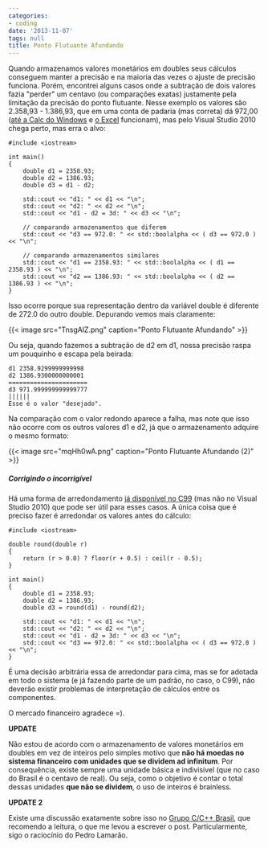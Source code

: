 ```yaml
---
categories:
- coding
date: '2013-11-07'
tags: null
title: Ponto Flutuante Afundando
---
```


Quando armazenamos valores monetários em doubles seus cálculos conseguem manter a precisão e na maioria das vezes o ajuste de precisão funciona. Porém, encontrei alguns casos onde a subtração de dois valores fazia "perder" um centavo (ou comparações exatas) justamente pela limitação da precisão do ponto flutuante. Nesse exemplo os valores são 2.358,93 - 1.386,93, que em uma conta de padaria (mas correta) dá 972,00 ([até a Calc do Windows](http://www.codinghorror.com/blog/2009/01/if-you-dont-change-the-ui-nobody-notices.html) e [o Excel](http://dqsoft.blogspot.com.br/2007/09/ser-que-o-excel-2007-desaprendeu.html) funcionam), mas pelo Visual Studio 2010 chega perto, mas erra o alvo:

```
#include <iostream>

int main()
{
	double d1 = 2358.93;
	double d2 = 1386.93;
	double d3 = d1 - d2;

	std::cout << "d1: " << d1 << "\n";
	std::cout << "d2: " << d2 << "\n";
	std::cout << "d1 - d2 = 3d: " << d3 << "\n";

	// comparando armazenamentos que diferem
	std::cout << "d3 == 972.0: " << std::boolalpha << ( d3 == 972.0 ) << "\n";

	// comparando armazenamentos similares
	std::cout << "d1 == 2358.93: " << std::boolalpha << ( d1 == 2358.93 ) << "\n";
	std::cout << "d2 == 1386.93: " << std::boolalpha << ( d2 == 1386.93 ) << "\n";
}

```

Isso ocorre porque sua representação dentro da variável double é diferente de 272.0 do outro double. Depurando vemos mais claramente:

{{< image src="TnsgAlZ.png" caption="Ponto Flutuante Afundando" >}}

Ou seja, quando fazemos a subtração de d2 em d1, nossa precisão raspa um pouquinho e escapa pela beirada:

    
    d1 2358.9299999999998
    d2 1386.9300000000001
    ======================
    d3 971.999999999999777
    ||||||
    Esse é o valor "desejado".

Na comparação com o valor redondo aparece a falha, mas note que isso não ocorre com os outros valores d1 e d2, já que o armazenamento adquire o mesmo formato:

{{< image src="mqHh0wA.png" caption="Ponto Flutuante Afundando (2)" >}}

##### Corrigindo o incorrigível

Há uma forma de arredondamento [já disponível no C99](http://stackoverflow.com/questions/8316509/difference-dev-cpp-and-microsoft-visual-c-math-h) (mas não no Visual Studio 2010) que pode ser útil para esses casos. A única coisa que é preciso fazer é arredondar os valores antes do cálculo:

```
#include <iostream>

double round(double r)
{
    return (r > 0.0) ? floor(r + 0.5) : ceil(r - 0.5);
}

int main()
{
	double d1 = 2358.93;
	double d2 = 1386.93;
	double d3 = round(d1) - round(d2);

	std::cout << "d1: " << d1 << "\n";
	std::cout << "d2: " << d2 << "\n";
	std::cout << "d1 - d2 = 3d: " << d3 << "\n";
	std::cout << "d3 == 972.0: " << std::boolalpha << ( d3 == 972.0 ) << "\n";
}

```

É uma decisão arbitrária essa de arredondar para cima, mas se for adotada em todo o sistema (e já fazendo parte de um padrão, no caso, o C99), não deverão existir problemas de interpretação de cálculos entre os componentes.

O mercado financeiro agradece =).

**UPDATE**

Não estou de acordo com o armazenamento de valores monetários em doubles em vez de inteiros pelo simples motivo que **não há moedas no sistema financeiro com unidades que se dividem ad infinitum**. Por consequência, existe sempre uma unidade básica e indivisível (que no caso do Brasil é o centavo de real). Ou seja, como o objetivo é contar o total dessas unidades **que não se dividem**, o uso de inteiros é brainless.

**UPDATE 2**

Existe uma discussão exatamente sobre isso no [Grupo C/C++ Brasil](https://groups.google.com/forum/#!topic/ccppbrasil/uzn6i0PJi8UEu), que recomendo a leitura, o que me levou a escrever o post. Particularmente, sigo o raciocínio do Pedro Lamarão.